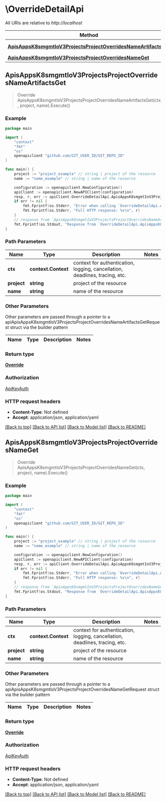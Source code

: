 # \OverrideDetailApi

All URIs are relative to *http://localhost*

Method | HTTP request | Description
------------- | ------------- | -------------
[**ApisAppsK8smgmtIoV3ProjectsProjectOverridesNameArtifactsGet**](OverrideDetailApi.md#ApisAppsK8smgmtIoV3ProjectsProjectOverridesNameArtifactsGet) | **Get** /apis/apps.k8smgmt.io/v3/projects/{project}/overrides/{name}/artifacts | 
[**ApisAppsK8smgmtIoV3ProjectsProjectOverridesNameGet**](OverrideDetailApi.md#ApisAppsK8smgmtIoV3ProjectsProjectOverridesNameGet) | **Get** /apis/apps.k8smgmt.io/v3/projects/{project}/overrides/{name} | 



## ApisAppsK8smgmtIoV3ProjectsProjectOverridesNameArtifactsGet

> Override ApisAppsK8smgmtIoV3ProjectsProjectOverridesNameArtifactsGet(ctx, project, name).Execute()





### Example

```go
package main

import (
    "context"
    "fmt"
    "os"
    openapiclient "github.com/GIT_USER_ID/GIT_REPO_ID"
)

func main() {
    project := "project_example" // string | project of the resource
    name := "name_example" // string | name of the resource

    configuration := openapiclient.NewConfiguration()
    apiClient := openapiclient.NewAPIClient(configuration)
    resp, r, err := apiClient.OverrideDetailApi.ApisAppsK8smgmtIoV3ProjectsProjectOverridesNameArtifactsGet(context.Background(), project, name).Execute()
    if err != nil {
        fmt.Fprintf(os.Stderr, "Error when calling `OverrideDetailApi.ApisAppsK8smgmtIoV3ProjectsProjectOverridesNameArtifactsGet``: %v\n", err)
        fmt.Fprintf(os.Stderr, "Full HTTP response: %v\n", r)
    }
    // response from `ApisAppsK8smgmtIoV3ProjectsProjectOverridesNameArtifactsGet`: Override
    fmt.Fprintf(os.Stdout, "Response from `OverrideDetailApi.ApisAppsK8smgmtIoV3ProjectsProjectOverridesNameArtifactsGet`: %v\n", resp)
}
```

### Path Parameters


Name | Type | Description  | Notes
------------- | ------------- | ------------- | -------------
**ctx** | **context.Context** | context for authentication, logging, cancellation, deadlines, tracing, etc.
**project** | **string** | project of the resource | 
**name** | **string** | name of the resource | 

### Other Parameters

Other parameters are passed through a pointer to a apiApisAppsK8smgmtIoV3ProjectsProjectOverridesNameArtifactsGetRequest struct via the builder pattern


Name | Type | Description  | Notes
------------- | ------------- | ------------- | -------------



### Return type

[**Override**](Override.md)

### Authorization

[ApiKeyAuth](../README.md#ApiKeyAuth)

### HTTP request headers

- **Content-Type**: Not defined
- **Accept**: application/json, application/yaml

[[Back to top]](#) [[Back to API list]](../README.md#documentation-for-api-endpoints)
[[Back to Model list]](../README.md#documentation-for-models)
[[Back to README]](../README.md)


## ApisAppsK8smgmtIoV3ProjectsProjectOverridesNameGet

> Override ApisAppsK8smgmtIoV3ProjectsProjectOverridesNameGet(ctx, project, name).Execute()





### Example

```go
package main

import (
    "context"
    "fmt"
    "os"
    openapiclient "github.com/GIT_USER_ID/GIT_REPO_ID"
)

func main() {
    project := "project_example" // string | project of the resource
    name := "name_example" // string | name of the resource

    configuration := openapiclient.NewConfiguration()
    apiClient := openapiclient.NewAPIClient(configuration)
    resp, r, err := apiClient.OverrideDetailApi.ApisAppsK8smgmtIoV3ProjectsProjectOverridesNameGet(context.Background(), project, name).Execute()
    if err != nil {
        fmt.Fprintf(os.Stderr, "Error when calling `OverrideDetailApi.ApisAppsK8smgmtIoV3ProjectsProjectOverridesNameGet``: %v\n", err)
        fmt.Fprintf(os.Stderr, "Full HTTP response: %v\n", r)
    }
    // response from `ApisAppsK8smgmtIoV3ProjectsProjectOverridesNameGet`: Override
    fmt.Fprintf(os.Stdout, "Response from `OverrideDetailApi.ApisAppsK8smgmtIoV3ProjectsProjectOverridesNameGet`: %v\n", resp)
}
```

### Path Parameters


Name | Type | Description  | Notes
------------- | ------------- | ------------- | -------------
**ctx** | **context.Context** | context for authentication, logging, cancellation, deadlines, tracing, etc.
**project** | **string** | project of the resource | 
**name** | **string** | name of the resource | 

### Other Parameters

Other parameters are passed through a pointer to a apiApisAppsK8smgmtIoV3ProjectsProjectOverridesNameGetRequest struct via the builder pattern


Name | Type | Description  | Notes
------------- | ------------- | ------------- | -------------



### Return type

[**Override**](Override.md)

### Authorization

[ApiKeyAuth](../README.md#ApiKeyAuth)

### HTTP request headers

- **Content-Type**: Not defined
- **Accept**: application/json, application/yaml

[[Back to top]](#) [[Back to API list]](../README.md#documentation-for-api-endpoints)
[[Back to Model list]](../README.md#documentation-for-models)
[[Back to README]](../README.md)

